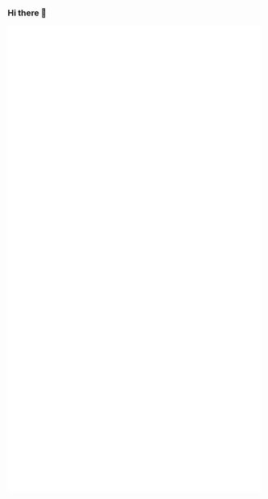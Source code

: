 ### Hi there 👋

![Metrics](https://github.com/TheGhostOfInky/TheGhostOfInky/blob/main/github-metrics.svg)

